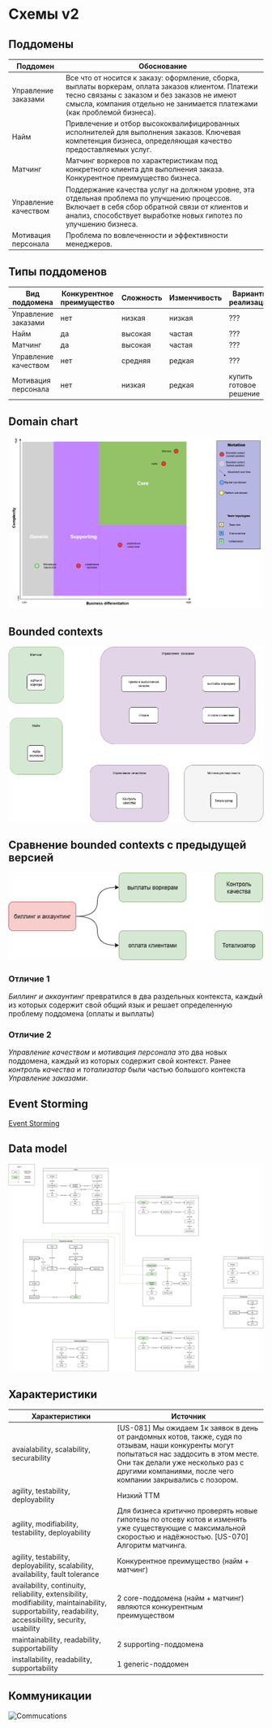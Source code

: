 Схемы v2
======

Поддомены
------
| Поддомен | Обоснование |
|------------|------------|
| Управление заказами | Все что от носится к заказу: оформление, сборка, выплаты воркерам, оплата заказов клиентом. Платежи тесно связаны с заказом и без заказов не имеют смысла, компания отдельно не занимается платежами (как проблемой бизнеса). |
| Найм | Привлечение и отбор высококвалифицированных исполнителей для выполнения заказов. Ключевая компетенция бизнеса, определяющая качество предоставляемых услуг. |
| Матчинг | Матчинг воркеров по характеристикам под конкретного клиента для выполнения заказа. Конкурентное преимущество бизнеса. |
| Управление качеством | Поддержание качества услуг на должном уровне, эта отдельная проблема по улучшению процессов. Включает в себя сбор обратной связи от клиентов и анализ, способствует выработке новых гипотез по улучшению бизнеса. |
| Мотивация персонала | Проблема по вовлеченности и эффективности менеджеров. |

Типы поддоменов
------

| Вид поддомена | Конкурентное преимущество | Сложность | Изменчивость | Варианты реализации | Интерес проблемы | Предполагаемый тип поддомена |
|------------|------------|------------|------------|------------|------------|------------|
| Управление заказами | нет | низкая | низкая | ??? | средний  | supporting |
| Найм | да | высокая | частая | ??? | высокий  | core |
| Матчинг | да | высокая | частая | ??? | высокий  | core |
| Управление качеством | нет | средняя | редкая | ??? | низкий  | supporting |
| Мотивация персонала | нет | низкая | редкая | купить готовое решение | низкий  | generic |

Domain chart
------
![Domain chart](./domain_chart.png)

Bounded contexts
------
![Bounded contexts](./bounded_contexts.png)

Сравнение bounded contexts с предыдущей версией
------
![Bounded contexts diff](./bounded_contexts_diff.png)
### Отличие 1
_Биллинг и аккаунтинг_ превратился в два раздельных контекста, каждый из которых содержит свой общий язык и решает определенную проблему поддомена (оплаты и выплаты)

### Отличие 2
_Управление качеством_ и _мотивация персонала_ это два новых поддомена, каждый из которых содержит свой контекст. Ранее _контроль качества_ и _тотализатор_ были частью большого контекста _Управление заказами_.

Event Storming
------
[Event Storming](./mcf_eventstorming_subdomains.pdf)

Data model
------
![Data model](./data_model_subdomains.png)

Характеристики
------

| Характеристики | Источник |
|------------|------------|
| avaialability, scalability, securability | [US-081] Мы ожидаем 1к заявок в день от рандомных котов, также, судя по отзывам, наши конкуренты могут попытаться нас заддосить в этом месте. Они так делали уже несколько раз с другими компаниями, после чего компании закрывались с позором. |
| agility, testability, deployability | Низкий ТТМ |
| agility, modifiability, testability, deployability | Для бизнеса критично проверять новые гипотезы по отсеву котов и изменять уже существующие с максимальной скоростью и надёжностью. [US-070] Алгоритм матчинга.|
| agility, testability, deployability, scalability, availability, fault tolerance | Конкурентное преимущество (найм + матчинг) |
| availability, continuity, reliability, еxtensibility, modifiability, maintainability, supportability, readability, accessibility, security, usability | 2 core-поддомена (найм + матчинг) являются конкурентным преимуществом |
| maintainability, readability, supportability | 2 supporting-поддомена |
| installability, readability, supportability | 1 generic-поддомен |

Коммуникации
------
![Commucations](./communications.png)
